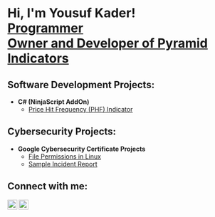 <h1>Hi, I'm Yousuf Kader! 
  <br/><a href="https://github.com/YSFKDR">Programmer</a> 
  <br/><a href="https://pyramidindicators.com">Owner and Developer of Pyramid Indicators</a></h1>

<h2>Software Development Projects:</h2>

- <b>C# (NinjaScript AddOn)</b>
  - [Price Hit Frequency (PHF) Indicator](https://github.com/YSFKDR/PHFIndicator)

<h2>Cybersecurity Projects:</h2>

- <b>Google Cybersecurity Certificate Projects</b>
  - [File Permissions in Linux](https://docs.google.com/document/d/1QSjhivvq8T6Kaodt4nTB7TPACEc1U6kxcO4tZ5r1lvQ/edit?usp=sharing)
  - [Sample Incident Report](https://docs.google.com/document/d/1uBEBliGOWSCOTwkj-dVG-77c1huMLBhe4ThX8iqLwmk/edit?usp=drive_link)

<h2>Connect with me:</h2>

<a href="https://linkedin.com/in/yousuf-kader" target="_blank"><img align="left" alt="Yousuf Kader | LinkedIn" width="22px" src="https://cdn.jsdelivr.net/npm/simple-icons@v3/icons/linkedin.svg" /></a>
<a href="https://pyramidindicators.com" target="_blank"><img align="left" alt="Pyramid Indicators | Website" width="22px" src="https://cdn.jsdelivr.net/npm/simple-icons@v3/icons/webauthn.svg" /></a>
